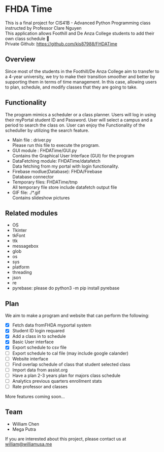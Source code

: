 # FHDA Time

This is a final project for CIS41B - Advanced Python Programming class instructed by Professor Clare Nguyen  
This application allows Foothill and De Anza College students to add their own class schedule :school:  
Private Github: https://github.com/kis87988/FHDATime

## Overview

Since most of the students in the Foothill/De Anza College aim to transfer to a 4-year university,
we try to make their transition smoother and better by supporting them in terms of time management.
In this case, allowing users to plan, schedule, and modify classes that they are going to take.

## Functionality

The program mimics a scheduler or a class planner.
Users will log in using their myPortal student ID and Password.
User will select a campus and a period to search the class on.
User can enjoy the Functionality of the scheduller by utilizing the search feature.

- Main file : driver.py  
  Please run this file to execute the program.
- GUI module : FHDATime/GUI.py  
  Contains the Graphical User Interface (GUI) for the program
- DataFetching module: FHDATime/datafetch  
  Data fetching from my portal with login functionality.
- Firebase modlue(Database): FHDA/Firebase  
  Database connector
- Temporary files: FHDATime/tmp  
  All temporary file store include datafetch output file
- GIF file: ./*.gif  
  Contains slideshow pictures

## Related modules

- OS
- Tkinter
- tkFont
- ttk
- messagebox
- glob
- os
- sys
- platform
- threading
- json
- re
- pyrebase: please do python3 -m pip install pyrebase

## Plan

We aim to make a program and website that can perform the following:

- [x] Fetch data fromFHDA myportal system
- [x] Student ID login requared
- [x] Add a class in to schedule
- [x] Basic User interface
- [x] Export schedule to csv file
- [ ] Export schedule to cal file (may include google calander)
- [ ] Website interface
- [ ] Find overlap schedule of class that student selected class
- [ ] Import data from assist.org
- [ ] Have a plan 2-3 years plan for majors class schedule
- [ ] Analytics previous quarters enrollment stats
- [ ] Rate professor and classes

More features coming soon...

## Team

- William Chen
- Mega Putra

If you are interested about this project, please contact us at william@williamusa.me
